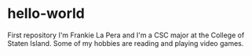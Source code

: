 # hello-world
First repository
I'm Frankie La Pera and I'm a CSC major at the College of Staten Island.  Some of my hobbies are reading and playing video games.
